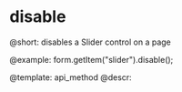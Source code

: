 disable
=============

@short: disables a Slider control on a page





@example:
form.getItem("slider").disable();


@template: api_method
@descr:


